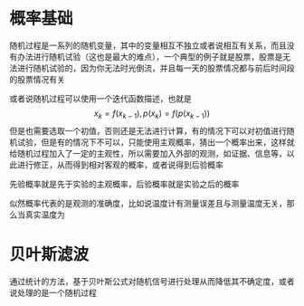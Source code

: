 # 概率基础

随机过程是一系列的随机变量，其中的变量相互不独立或者说相互有关系，而且没有办法进行随机试验（这也是最大的难点），一个典型的例子就是股票，股票是无法进行随机试验的，因为你无法时光倒流，并且每一天的股票情况都与前后时间段的股票情况有关

或者说随机过程可以使用一个迭代函数描述，也就是
$$
x_k=f(x_{k-1}),p(x_k)=f(p(x_{k-1}))
$$
但是也需要选取一个初值，否则还是无法进行计算，有的情况下可以对初值进行随机试验，但是有的情况下不可以，只能使用主观概率，猜出一个概率出来，这样就给随机过程加入了一定的主观性，所以需要加入外部的观测，如证据、信息等，以此进行修正，从而得到相对客观的概率，或者说得到后验概率

先验概率就是先于实验的主观概率，后验概率就是实验之后的概率

似然概率代表的是观测的准确度，比如说温度计有测量误差且与测量温度无关，那么当真实温度为

# 贝叶斯滤波

通过统计的方法，基于贝叶斯公式对随机信号进行处理从而降低其不确定度，或者说处理的是一个随机过程